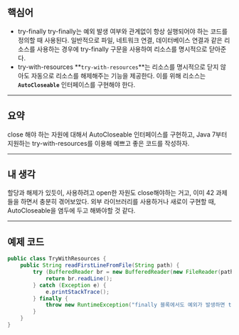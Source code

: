 ## 핵심어

- try-finally
try-finally는 예외 발생 여부와 관계없이 항상 실행되어야 하는 코드를 정의할 때 사용된다. 일반적으로 파일, 네트워크 연결, 데이터베이스 연결과 같은 리소스를 사용하는 경우에 try-finally 구문을 사용하여 리소스를 명시적으로 닫아준다.
- try-with-resources
**`try-with-resources`**는 리소스를 명시적으로 닫지 않아도 자동으로 리소스를 해제해주는 기능을 제공한다. 이를 위해 리소스는 **`AutoCloseable`** 인터페이스를 구현해야 한다.

---

## 요약

close 해야 하는 자원에 대해서 AutoCloseable 인터페이스를 구현하고, Java 7부터 지원하는 try-with-resources를 이용해 예쁘고 좋은 코드를 작성하자.

---

## 내 생각

할당과 해제가 있듯이, 사용하려고 open한 자원도 close해야하는 거고, 이미 42 과제들을 하면서 충분히 겪어보았다. 외부 라이브러리를 사용하거나 새로이 구현할 때, AutoCloseable을 염두에 두고 해봐야할 것 같다.

---

## 예제 코드

```java
public class TryWithResources {
	public String readFirstLineFromFile(String path) {
		try (BufferedReader br = new BufferedReader(new FileReader(path))) {
			return br.readLine();
		} catch (Exception e) {
			e.printStackTrace();
		} finally {
			throw new RuntimeException("finally 블록에서도 예외가 발생하면 try 블록에서 발생한 예외는 무시된다.");
		}
	}
}
```
